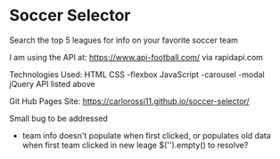 # Soccer Selector

Search the top 5 leagues for info on your favorite soccer team

I am using the API at: https://www.api-football.com/ via rapidapi.com

Technologies Used:
HTML
CSS
    -flexbox
JavaScript
    -carousel
    -modal
jQuery
API listed above

Git Hub Pages Site: https://carlorossi11.github.io/soccer-selector/

Small bug to be addressed
- team info doesn't populate when first clicked, or populates old data when first team clicked in new leage $('').empty() to resolve?

